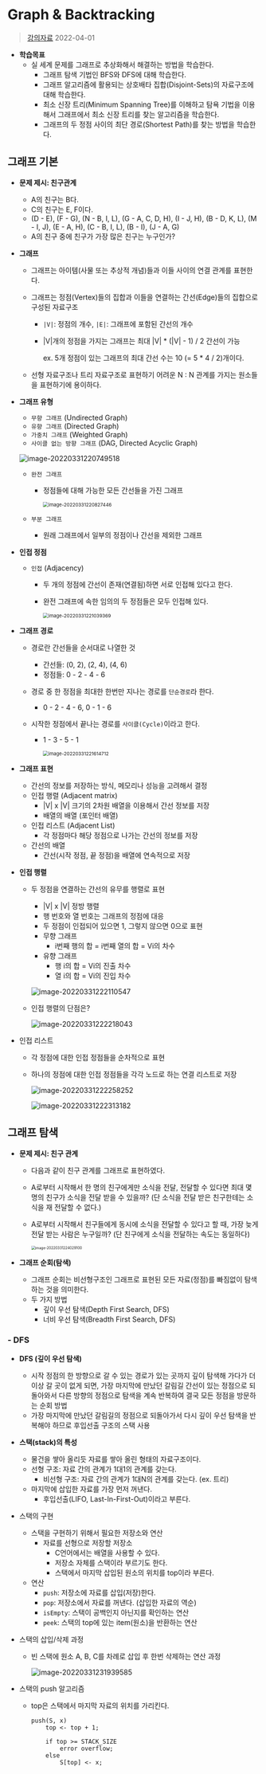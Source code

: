 # Graph & Backtracking

> [강의자료](https://edu.ssafy.com/data/upload_files/crossUpload/openLrn/ebook/unzip/A2022032514101037400/index.html)  2022-04-01

- **학습목표**
  - 실 세계 문제를 그래프로 추상화해서 해결하는 방법을 학습한다.
    - 그래프 탐색 기법인 BFS와 DFS에 대해 학습한다.
    - 그래프 알고리즘에 활용되는 상호배타 집합(Disjoint-Sets)의 자료구조에 대해 학습한다.
    - 최소 신장 트리(Minimum Spanning Tree)를 이해하고 탐욕 기법을 이용해서 그래프에서 최소 신장 트리를 찾는 알고리즘을 학습한다.
    - 그래프의 두 정점 사이의 최단 경로(Shortest Path)를 찾는 방법을 학습한다.



## 그래프 기본

- **문제 제시: 친구관계**
  - A의 친구는 B다.
  - C의 친구는 E, F이다.
  - (D - E), (F - G), (N - B, I, L), (G - A, C, D, H), (I - J, H), (B - D, K, L), (M - I, J), (E - A, H), (C - B, I, L), (B - I), (J - A, G)
  - A의 친구 중에 친구가 가장 많은 친구는 누구인가?



- **그래프**

  - 그래프는 아이템(사물 또는 추상적 개념)들과 이들 사이의 연결 관계를 표현한다.

  - 그래프는 정점(Vertex)들의 집합과 이들을 연결하는 간선(Edge)들의 집합으로 구성된 자료구조

    - `|V|`: 정점의 개수, `|E|`: 그래프에 포함된 간선의 개수

    - |V|개의 정점을 가지는 그래프는 최대 |V| * (|V| - 1) / 2 간선이 가능

       ex. 5개 정점이 있는 그래프의 최대 간선 수는 10 (= 5 * 4 / 2)개이다.

  - 선형 자료구조나 트리 자료구조로 표현하기 어려운 N : N 관계를 가지는 원소들을 표현하기에 용이하다.



- **그래프 유형**

  - `무향 그래프` (Undirected Graph)
  - `유향 그래프` (Directed Graph)
  - `가중치 그래프` (Weighted Graph)
  - `사이클 없는 방향 그래프` (DAG, Directed Acyclic Graph)

  ![image-20220331220749518](C:\Users\drsuneamer\AppData\Roaming\Typora\typora-user-images\image-20220331220749518.png)

  - `완전 그래프`

    - 정점들에 대해 가능한 모든 간선들을 가진 그래프

      <img src="C:\Users\drsuneamer\AppData\Roaming\Typora\typora-user-images\image-20220331220827446.png" alt="image-20220331220827446" style="zoom: 67%;" />

  - `부분 그래프`
    - 원래 그래프에서 일부의 정점이나 간선을 제외한 그래프

  

- **인접 정점**

  - `인접` (Adjacency)

    - 두 개의 정점에 간선이 존재(연결됨)하면 서로 인접해 있다고 한다.

    - 완전 그래프에 속한 임의의 두 정점들은 모두 인접해 있다.

      <img src="C:\Users\drsuneamer\AppData\Roaming\Typora\typora-user-images\image-20220331221039369.png" alt="image-20220331221039369" style="zoom:67%;" />

- **그래프 경로**

  - 경로란 간선들을 순서대로 나열한 것

    - 간선들: (0, 2), (2, 4), (4, 6)
    - 정점들: 0 - 2 - 4 - 6

  - 경로 중 한 정점을 최대한 한번만 지나는 경로를 `단순경로`라 한다.

    - 0 - 2 - 4 - 6, 0 - 1 - 6

  - 시작한 정점에서 끝나는 경로를 `사이클(Cycle)`이라고 한다.

    - 1 - 3 - 5 - 1

      <img src="C:\Users\drsuneamer\AppData\Roaming\Typora\typora-user-images\image-20220331221614712.png" alt="image-20220331221614712" style="zoom:67%;" />

- **그래프 표현**
  - 간선의 정보를 저장하는 방식, 메모리나 성능을 고려해서 결정
  - 인접 행렬 (Adjacent matrix)
    - |V| x |V| 크기의 2차원 배열을 이용해서 간선 정보를 저장
    - 배열의 배열 (포인터 배열)
  - 인접 리스트 (Adjacent List)
    - 각 정점마다 해당 정점으로 나가는 간선의 정보를 저장
  - 간선의 배열
    - 간선(시작 정점, 끝 정점)을 배열에 연속적으로 저장



- **인접 행렬**

  - 두 정점을 연결하는 간선의 유무를 행렬로 표현

    - |V| x |V| 정방 행렬
    - 행 번호와 열 번호는 그래프의 정점에 대응
    - 두 정점이 인접되어 있으면 1, 그렇지 않으면 0으로 표현
    - 무향 그래프
      - i번째 행의 합 = i번째 열의 합 = Vi의 차수
    - 유향 그래프
      - 행 i의 합 = Vi의 진출 차수
      - 열 i의 합 = Vi의 진입 차수

    ![image-20220331222110547](C:\Users\drsuneamer\AppData\Roaming\Typora\typora-user-images\image-20220331222110547.png)

  - 인접 행렬의 단점은?

    ![image-20220331222218043](C:\Users\drsuneamer\AppData\Roaming\Typora\typora-user-images\image-20220331222218043.png)

- 인접 리스트

  - 각 정점에 대한 인접 정점들을 순차적으로 표현

  - 하나의 정점에 대한 인접 정점들을 각각 노드로 하는 연결 리스트로 저장

    ![image-20220331222258252](C:\Users\drsuneamer\AppData\Roaming\Typora\typora-user-images\image-20220331222258252.png)

    ![image-20220331222313182](C:\Users\drsuneamer\AppData\Roaming\Typora\typora-user-images\image-20220331222313182.png)



## 그래프 탐색

- **문제 제시: 친구 관계**

  - 다음과 같이 친구 관계를 그래프로 표현하였다.

  - A로부터 시작해서 한 명의 친구에게만 소식을 전달, 전달할 수 있다면 최대 몇 명의 친구가 소식을 전달 받을 수 있을까? (단 소식을 전달 받은 친구한테는 소식을 재 전달할 수 없다.)

  - A로부터 시작해서 친구들에게 동시에 소식을 전달할 수 있다고 할 때, 가장 늦게 전달 받는 사람은 누구일까? (단 친구에게 소식을 전달하는 속도는 동일하다)

    <img src="C:\Users\drsuneamer\AppData\Roaming\Typora\typora-user-images\image-20220331224029100.png" alt="image-20220331224029100" style="zoom:50%;" />



- **그래프 순회(탐색)**
  - 그래프 순회는 비선형구조인 그래프로 표현된 모든 자료(정점)를 빠짐없이 탐색하는 것을 의미한다.
  - 두 가지 방법
    - 깊이 우선 탐색(Depth First Search, DFS)
    - 너비 우선 탐색(Breadth First Search, DFS)



### - DFS

- **DFS (깊이 우선 탐색)**
  - 시작 정점의 한 방향으로 갈 수 있는 경로가 있는 곳까지 깊이 탐색해 가다가 더 이상 갈 곳이 없게 되면, 가장 마지막에 만났던 갈림길 간선이 있는 정점으로 되돌아와서 다른 방향의 정점으로 탐색을 계속 반복하여 결국 모든 정점을 방문하는 순회 방법
  - 가장 마지막에 만났던 갈림길의 정점으로 되돌아가서 다시 깊이 우선 탐색을 반복해야 하므로 후입선출 구조의 스택 사용



- **스택(stack)의 특성**
  - 물건을 쌓아 올리듯 자료를 쌓아 올린 형태의 자료구조이다.
  - 선형 구조: 자료 간의 관계가 1대1의 관계를 갖는다.
    - 비선형 구조: 자료 간의 관계가 1대N의 관계를 갖는다. (ex. 트리)
  - 마지막에 삽입한 자료를 가장 먼저 꺼낸다.
    - 후입선출(LIFO, Last-In-First-Out)이라고 부른다.



- 스택의 구현
  - 스택을 구현하기 위해서 필요한 저장소와 연산
    - 자료를 선형으로 저장할 저장소
      - C언어에서는 배열을 사용할 수 있다.
      - 저장소 자체를 스택이라 부르기도 한다.
      - 스택에서 마지막 삽입된 원소의 위치를 top이라 부른다.
  - 연산
    - `push`: 저장소에 자료를 삽입(저장)한다.
    - `pop`: 저장소에서 자료를 꺼낸다. (삽입한 자료의 역순)
    - `isEmpty`: 스택이 공백인지 아닌지를 확인하는 연산
    - `peek`: 스택의 top에 있는 item(원소)을 반환하는 연산



- 스택의 삽입/삭제 과정

  - 빈 스택에 원소 A, B, C를 차례로 삽입 후 한번 삭제하는 연산 과정

    ![image-20220331231939585](C:\Users\drsuneamer\AppData\Roaming\Typora\typora-user-images\image-20220331231939585.png)

- 스택의 push 알고리즘

  - top은 스택에서 마지막 자료의 위치를 가리킨다.

    ```pseudocode
    push(S, x)
    	top <- top + 1;
    	
    	if top >= STACK_SIZE
    		error overflow;
    	else
    		S[top] <- x;
    ```

    
